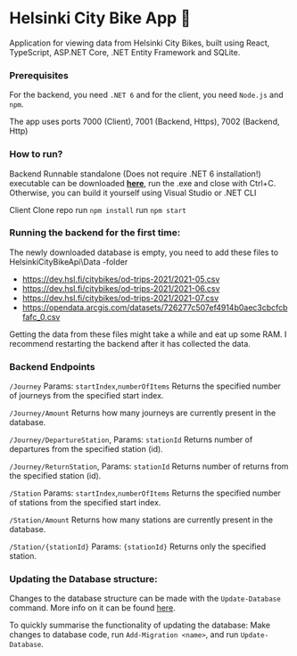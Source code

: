 # Helsinki City Bike App 🚴
Application for viewing data from Helsinki City Bikes, built using React, TypeScript, ASP.NET Core, .NET Entity Framework and SQLite. 

### Prerequisites
For the backend, you need `.NET 6` and for the client, you need `Node.js` and `npm`.

The app uses ports 7000 (Client), 7001 (Backend, Https), 7002 (Backend, Http)

### How to run?
Backend
Runnable standalone (Does not require .NET 6 installation!) executable can be downloaded **[here](https://github.com/RisenOutcast/HelsinkiCityBikeApp/releases)**, run the .exe and close with Ctrl+C.
Otherwise, you can build it yourself using Visual Studio or .NET CLI

Client
Clone repo
run `npm install`
run `npm start`

### Running the backend for the first time:
The newly downloaded database is empty, you need to add these files to HelsinkiCityBikeApi\Data -folder

* <https://dev.hsl.fi/citybikes/od-trips-2021/2021-05.csv>
* <https://dev.hsl.fi/citybikes/od-trips-2021/2021-06.csv>
* <https://dev.hsl.fi/citybikes/od-trips-2021/2021-07.csv>
* <https://opendata.arcgis.com/datasets/726277c507ef4914b0aec3cbcfcbfafc_0.csv>

Getting the data from these files might take a while and eat up some RAM. I recommend restarting the backend after it has collected the data.

### Backend Endpoints

`/Journey` Params: `startIndex`,`numberOfItems`
Returns the specified number of journeys from the specified start index.

`/Journey/Amount`
Returns how many journeys are currently present in the database.

`/Journey/DepartureStation`, Params: `stationId`
Returns number of departures from the specified station (id).

`/Journey/ReturnStation`, Params: `stationId`
Returns number of returns from the specified station (id).

`/Station` Params: `startIndex`,`numberOfItems`
Returns the specified number of stations from the specified start index.

`/Station/Amount`
Returns how many stations are currently present in the database.

`/Station/{stationId}` Params: `{stationId}`
Returns only the specified station.

### Updating the Database structure:

Changes to the database structure can be made with the `Update-Database` command. More info on it can be found [here](https://learn.microsoft.com/en-us/ef/core/managing-schemas/migrations/?tabs=dotnet-core-cli).

To quickly summarise the functionality of updating the database: Make changes to database code, run `Add-Migration <name>`, and run `Update-Database`.
